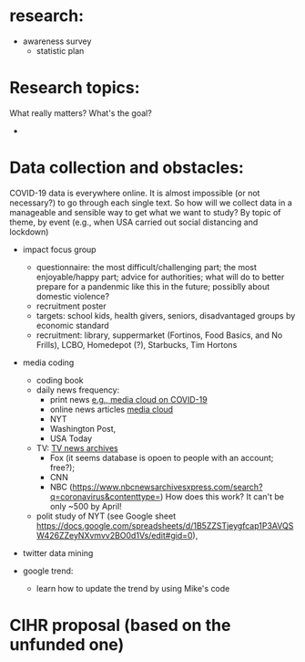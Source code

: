 # research:

  - awareness survey
    - statistic plan
    
# Research topics:

What really matters?  What's the goal?

- 
# Data collection and obstacles:

COVID-19 data is everywhere online.  It is almost impossible (or not necessary?) to go through each single text.  So how will we collect data in a manageable and sensible way to get what we want to study?  By topic of theme, by event (e.g., when USA carried out social distancing and lockdown)

  - impact focus group
    - questionnaire:  the most difficult/challenging part; the most enjoyable/happy part; advice for authorities; what will do to better prepare for a pandenmic like this in the future; possiblly about domestic violence?
    - recruitment poster
    - targets:  school kids, health givers, seniors, disadvantaged groups by economic standard
    - recruitment:  library, suppermarket (Fortinos, Food Basics, and No Frills), LCBO, Homedepot (?), Starbucks, Tim Hortons
    
  - media coding
    - coding book
    - daily news frequency:  
      - print news [e.g., media cloud on COVID-19](https://mediacloud.org/news/2020/4/3/coverage-of-covid-19-and-political-partisanship-comparing-across-nations)
      - online news articles [media cloud](https://mediacloud.org/)
       - NYT 
       - Washington Post, 
       - USA Today
    - TV:  [TV news archives](https://archive.org/details/tv)
      - Fox (it seems database is opoen to people with an account; free?); 
      - CNN
      - NBC (https://www.nbcnewsarchivesxpress.com/search?q=coronavirus&contenttype=)  How does this work?  It can't be only ~500 by April!
    - polit study of NYT (see Google sheet https://docs.google.com/spreadsheets/d/1B5ZZSTjeygfcap1P3AVQSW426ZZeyNXvmvv2BO0d1Vs/edit#gid=0), 
    
  - twitter data mining
  
  - google trend:
    - learn how to update the trend by using Mike's code

# CIHR proposal (based on the unfunded one)

